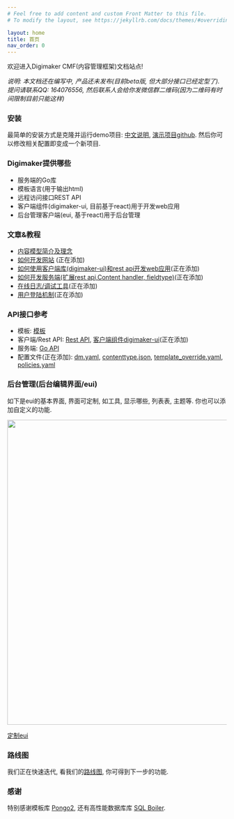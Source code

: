 ```yaml
---
# Feel free to add content and custom Front Matter to this file.
# To modify the layout, see https://jekyllrb.com/docs/themes/#overriding-theme-defaults

layout: home
title: 首页
nav_order: 0
---
```


欢迎进入Digimaker CMF(内容管理框架)文档站点!

*说明: 本文档还在编写中, 产品还未发布(目前beta版, 但大部分接口已经定型了). 提问请联系QQ: 164076556, 然后联系人会给你发微信群二维码(因为二维码有时间限制目前只能这样)*

### 安装
最简单的安装方式是克隆并运行demo项目: [中文说明](demo), [演示项目github](https://github.com/digimakergo/dmdemo). 然后你可以修改相关配置即变成一个新项目.

### Digimaker提供哪些
- 服务端的Go库 
- 模板语言(用于输出html)
- 远程访问接口REST API
- 客户端组件(digimaker-ui, 目前基于react)用于开发web应用
- 后台管理客户端(eui, 基于react)用于后台管理

### 文章&教程
 - [内容模型简介及理念](tutorial/content-model)
 - [如何开发网站](tutorial/) (正在添加)
 - [如何使用客户端库(digimaker-ui)和rest api开发web应用](tutorial/)(正在添加)
 - [如何开发服务端(扩展rest api,Content handler, fieldtype)](tutorial/)(正在添加)
 - [在线日志/调试工具](tutorial/)(正在添加)
 - [用户登陆机制](tutorial/)(正在添加)


### API接口参考
 - 模板: [模板](references/template)
 - 客户端/Rest API: [Rest API](references/rest), [客户端组件digimaker-ui](references/digimaker-ui)(正在添加)
 - 服务端: [Go API](references/go)
 - 配置文件(正在添加): [dm.yaml](references/dm), [contenttype.json](references/contenttype), [template_override.yaml](references/template-override), [policies.yaml](references/policies)

### 后台管理(后台编辑界面/eui)
如下是eui的基本界面, 界面可定制, 如工具, 显示哪些, 列表表, 主题等. 你也可以添加自定义的功能.

<a href="https://raw.githubusercontent.com/digimakergo/eui/master/doc/eui-1.png"><img src="https://raw.githubusercontent.com/digimakergo/eui/master/doc/eui-1.png" width="700px" /></a>

[定制eui](eui/)

### 路线图

我们正在快速迭代, 看我们的[路线图](roadmap), 你可得到下一步的功能.

### 感谢
特别感谢模板库 [Pongo2](https://github.com/flosch/pongo2), 还有高性能数据库库 [SQL Boiler](https://github.com/volatiletech/sqlboiler). 

